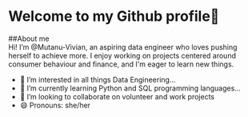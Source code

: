 # Welcome to my Github profile👋  
##About me  
Hi! I’m @Mutanu-Vivian, an aspiring data engineer who loves pushing herself to achieve more. I enjoy working on projects centered around consumer behaviour and finance, and I'm eager to learn new things.
- 👀 I’m interested in all things Data Engineering...
- 🌱 I’m currently learning Python and SQL programming languages...
- 💞️ I’m looking to collaborate on volunteer and work projects
- 😄 Pronouns: she/her

<!---
Mutanu-Vivian/Mutanu-Vivian is a ✨ special ✨ repository because its `README.md` (this file) appears on your GitHub profile.
You can click the Preview link to take a look at your changes.
--->
